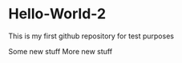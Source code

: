 # Hello-World-2
This is my first github repository for test purposes

Some new stuff
More new stuff

